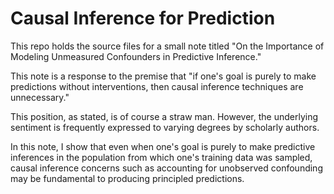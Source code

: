 # Causal Inference for Prediction

This repo holds the source files for a small note titled "On the Importance of Modeling Unmeasured Confounders in Predictive Inference."

This note is a response to the premise that "if one's goal is purely to make predictions without interventions, then causal inference techniques are unnecessary."

This position, as stated, is of course a straw man. However, the underlying sentiment is frequently expressed to varying degrees by scholarly authors.

In this note, I show that even when one's goal is purely to make predictive inferences in the population from which one's training data was sampled, causal inference concerns such as accounting for unobserved confounding may be fundamental to producing principled predictions.
